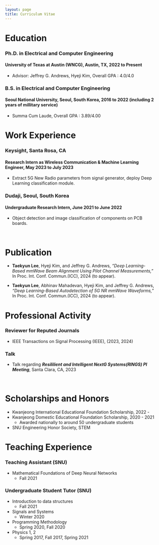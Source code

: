```yaml
---
layout: page
title: Curriculum Vitae
---
```



# Education

### Ph.D. in Electrical and Computer Engineering
#### University of Texas at Austin (WNCG), Austin, TX, 2022 to Present

* Advisor: Jeffrey G. Andrews, Hyeji Kim, Overall GPA : 4.0/4.0

### B.S. in Electrical and Computer Engineering
#### Seoul National University, Seoul, South Korea,	2016 to 2022 (including 2 years of millitary service)

* Summa Cum Laude, Overall GPA : 3.89/4.00

# Work Experience

### Keysight, Santa Rosa, CA
#### Research Intern as Wireless Communication & Machine Learning Engineer,	May 2023 to July 2023

* Extract 5G New Radio parameters from signal generator, deploy Deep Learning classification module.

### Dudaji, Seoul, South Korea
#### Undergraduate Research Intern,	June 2021 to June 2022

* Object detection and image classification of components on PCB boards.
  
<br/>

# Publication

- **Taekyun Lee**, Hyeji Kim, and Jeffrey G. Andrews, _“Deep Learning-Based mmWave Beam Alignment Using Pilot Channel Measurements,”_ In Proc. Int. Conf. Commun.(ICC), 2024 (to appear).

- **Taekyun Lee**, Abhinav Mahadevan, Hyeji Kim, and Jeffrey G. Andrews, _“Deep Learning-Based Autodetection of 5G NR mmWave Waveforms,”_ In Proc. Int. Conf. Commun.(ICC), 2024 (to appear).


# Professional Activity

### Reviewer for Reputed Journals

* IEEE Transactions on Signal Processing (IEEE), (2023, 2024)

### Talk

* Talk regarding **_Resililient and Intelligent NextG Systems(RINGS) PI Meeting_**, Santa Clara, CA, 2023


<br/>

# Scholarships and Honors

* Kwanjeong International Educational Foundation Scholarship, 2022 - 
* Kwanjeong Domestic Educational Foundation Scholarship, 2020 - 2021
  * Awarded nationally to around 50 undergraduate students
* SNU Engineering Honor Society, STEM



# Teaching Experience

### Teaching Assistant (SNU)

* Mathematical Foundations of Deep Neural Networks 
  * Fall 2021
 
### Undergraduate Student Tutor (SNU)

* Introduction to data structures 
  * Fall 2021
* Signals and Systems
  * Winter 2020
* Programming Methodology
  * Spring 2020, Fall 2020
* Physics 1, 2
  * Spring 2017, Fall 2017, Spring 2021
